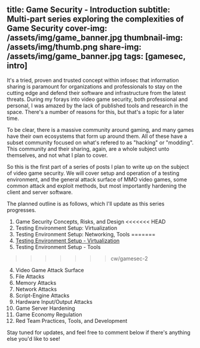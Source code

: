 
title: Game Security - Introduction
subtitle: Multi-part series exploring the complexities of Game Security
cover-img: /assets/img/game_banner.jpg
thumbnail-img: /assets/img/thumb.png
share-img: /assets/img/game_banner.jpg
tags: [gamesec, intro]
---

It's a tried, proven and trusted concept within infosec that information sharing is paramount for organizations and professionals to stay on the cutting edge and defend their software and infrastructure from the latest threats. During my forays into video game security, both professional and personal, I was amazed by the lack of published tools and research in the space. There's a number of reasons for this, but that's a topic for a later time.

To be clear, there is a massive community around gaming, and many games have their own ecosystems that form up around them. All of these have a subset community focused on what's refered to as "hacking" or "modding". This community and their sharing, again, are a whole subject unto themselves, and not what I plan to cover.

So this is the first part of a series of posts I plan to write up on the subject of video game security. We will cover setup and operation of a testing environment, and the general attack surface of MMO video games, some common attack and exploit methods, but most importantly hardening the client and server software.

The planned outline is as follows, which I'll update as this series progresses.

1. Game Security Concepts, Risks, and Design
<<<<<<< HEAD
2. Testing Environment Setup: Virtualization
3. Testing Environment Setup: Networking, Tools
=======
2. [Testing Environment Setup - Virtualization](2020-07-13-gamesec-2-virt)
3. Testing Environment Setup - Tools
>>>>>>> cw/gamesec-2
4. Video Game Attack Surface
6. File Attacks
7. Memory Attacks
8. Network Attacks
9. Script-Engine Attacks
10. Hardware Input/Output Attacks
11. Game Server Hardening
12. Game Economy Regulation
13. Red Team Practices, Tools, and Development

Stay tuned for updates, and feel free to comment below if there's anything else you'd like to see!

